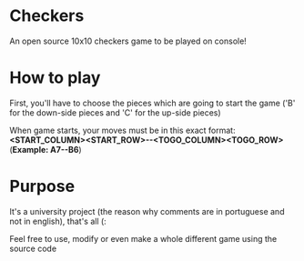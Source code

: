 # Checkers
An open source 10x10 checkers game to be played on console!

# How to play
First, you'll have to choose the pieces which are going to start the game ('B' for the down-side pieces and 'C' for the up-side pieces)

When game starts, your moves must be in this exact format: __<START_COLUMN><START_ROW>--<TOGO_COLUMN><TOGO_ROW>__ (__Example: A7--B6__)

# Purpose
It's a university project (the reason why comments are in portuguese and not in english), that's all (:

Feel free to use, modify or even make a whole different game using the source code
